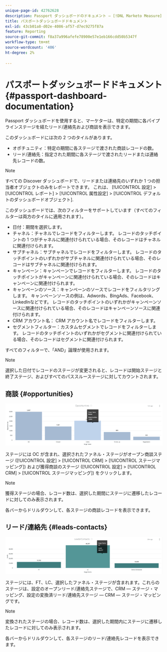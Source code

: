 ```yaml
---
unique-page-id: 42762628
description: Passport ダッシュボードのドキュメント — [!DNL Marketo Measure]  — 製品ドキュメント
title: パスポートダッシュボードドキュメント
exl-id: 43cb01a8-d02e-4086-af57-d7ec9275f87a
feature: Reporting
source-git-commit: f8a37a996afefe78900e57e1eb166cdd50b5347f
workflow-type: tm+mt
source-wordcount: '406'
ht-degree: 2%

---
```


# パスポートダッシュボードドキュメント {#passport-dashboard-documentation}

Passport ダッシュボードを使用すると、マーケターは、特定の期間に各パイプラインステージを経たリード/連絡先および商談を表示できます。

このダッシュボードには次の 2 つのタイルがあります。

* オポチュニティ：特定の期間に各ステージで渡された商談レコードの数。
* リード/連絡先：指定された期間に各ステージで渡されたリードまたは連絡先レコードの数。

>[!NOTE]
>
>すべての Discover ダッシュボードで、リードまたは連絡先のいずれか 1 つの担当者オブジェクトのみをレポートできます。 これは、 [!UICONTROL 設定] > [!UICONTROL レポート] > [!UICONTROL 属性設定] > [!UICONTROL デフォルトのダッシュボードオブジェクト].

このダッシュボードでは、次のフィルターをサポートしています（すべてのフィルターは両方のタイルに適用されます）。

* 日付：期間を選択します。
* チャネル：チャネルでレコードをフィルターします。 レコードのタッチポイントの 1 つがチャネルに関連付けられている場合、そのレコードはチャネルに関連付けられます。
* サブチャネル：サブチャネルでレコードをフィルターします。 レコードのタッチポイントのいずれかがサブチャネルに関連付けられている場合、そのレコードはサブチャネルに関連付けられます。
* キャンペーン：キャンペーンでレコードをフィルターします。 レコードのタッチポイントがキャンペーンに関連付けられている場合、そのレコードはキャンペーンに関連付けられます。
* キャンペーンのソース：キャンペーンのソースでレコードをフィルタリングします。 キャンペーンソースの例は、Adwords、BingAds、Facebook、LinkedInなどです。 レコードのタッチポイントのいずれかがキャンペーンソースに関連付けられている場合、そのレコードはキャンペーンソースに関連付けられます。
* CRM アカウント名： CRM アカウント名でレコードをフィルターします。
* セグメントフィルター：カスタムセグメントでレコードをフィルターします。 レコードのタッチポイントのいずれかがセグメントに関連付けられている場合、そのレコードはセグメントに関連付けられます。

すべてのフィルターで、「AND」論理が使用されます。

>[!NOTE]
>
>選択した日付でレコードのステージが変更されると、レコードは開始ステージと終了ステージ、およびすべてのパススルーステージに対してカウントされます。

## 商談 {#opportunities}

![](assets/one-1.png)

ステージには OC が含まれ、選択されたファネル・ステージがオープン商談ステージ ([!UICONTROL 設定] > [!UICONTROL CRM] > [!UICONTROL ステージマッピング]) および獲得商談のステージ ([!UICONTROL 設定] > [!UICONTROL CRM] > [!UICONTROL ステージマッピング]) をクリックします。

>[!NOTE]
>
>獲得ステージの場合、レコード数は、選択した期間にステージに遷移したレコードに対してのみ表示されます。

各バーからドリルダウンして、各ステージの商談レコードを表示できます。

## リード/連絡先 {#leads-contacts}

![](assets/two-1.png)

ステージには、FT、LC、選択したファネル・ステージが含まれます。これらのステージは、設定のオープンリード/連絡先ステージで、CRM — ステージ・マッピング、設定の変換済リード/連絡先ステージ — CRM — ステージ・マッピングです。

>[!NOTE]
>
>変換されたステージの場合、レコード数は、選択した期間内にステージに遷移したレコードに対してのみ表示されます。

各バーからドリルダウンして、各ステージのリード/連絡先レコードを表示できます。
